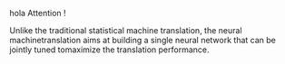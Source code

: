 hola Attention !


Unlike  the  traditional  statistical  machine  translation,  the  neural  machinetranslation aims at building a single neural network that can be jointly tuned tomaximize the translation performance.


